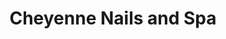 ---
title: "Cheyenne Nails and Spa"
url: /colorado-springs/cheyenne-nails-and-spa/
shop: Kosmetik
---